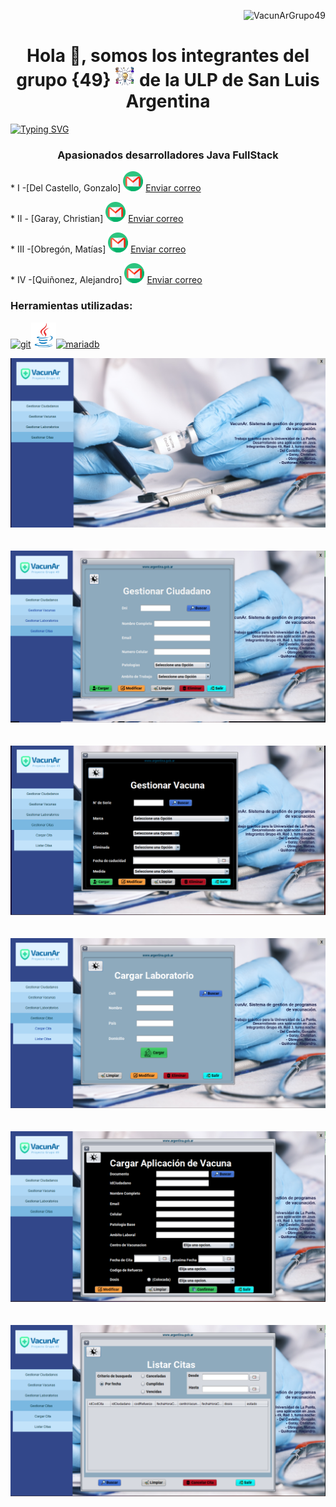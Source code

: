 
<p align="right"><img src="https://komarev.com/ghpvc/?username=matiiob&label=Profile%20views&color=0e75b6&style=flat" alt="VacunArGrupo49" /> </p>

<h1 align="center">Hola 👋, somos los integrantes del grupo {49}  <img aling="center" src="ideas.png" whidt="250" style="max-width: 100%;"/>  de la ULP de San Luis Argentina<a href="https://github.com/GonzaloDelCastello/universidadgrupo49/README.md"></h1>



<a aling="center" href="https://git.io/typing-svg"><img src="https://readme-typing-svg.herokuapp.com?font=Fira+Code&pause=1000&color=F7631C&background=148AA600&width=435&lines=Powered+by+Grupo+49+ULP+San+Luis+Argentina" alt="Typing SVG" /></a>

<h3 align="center">Apasionados desarrolladores Java FullStack</h3>
<p>* I -[Del Castello, Gonzalo] <img aling="center" src="gmail (1).png" whidt="25" style="max-width: 50%;"/> <a href="mailto:delcastello.gonzalo@sanluis.edu.ar">Enviar correo</a> </p>
<p>* II - [Garay, Christian]  <img aling="center" src="gmail (1).png" whidt="25" style="max-width: 50%;"/> <a href="mailto:christiangaray959@gmail.com">Enviar correo</a> </p>
<p>* III -[Obregón, Matías]  <img aling="center" src="gmail (1).png" whidt="25" style="max-width: 50%;"/> <a href="mailto:obregonmati@gmail.com">Enviar correo</a> </p>
<p>* IV -[Quiñonez, Alejandro] <img aling="center" src="gmail (1).png" whidt="25" style="max-width: 50%;"/> <a href="mailto:m.alejandro.q@gmail.com">Enviar correo</a> </p>
<h3 align="left">Herramientas utilizadas:</h3>

<p align="left"> 

<a href="https://git-scm.com/" target="_blank" rel="noreferrer"><img src="https://www.vectorlogo.zone/logos/git-scm/git-scm-icon.svg" alt="git" width="40" height="40"/></a><a href="https://www.java.com" target="_blank" rel="noreferrer"><img src="https://raw.githubusercontent.com/devicons/devicon/master/icons/java/java-original.svg" alt="java" width="40" height="40"/></a><a href="https://mariadb.org/" target="_blank" rel="noreferrer"><img src="https://www.vectorlogo.zone/logos/mariadb/mariadb-icon.svg" alt="mariadb" width="40" height="40"/></a>
</p>

<div aling="center">
<a href="https://github.com/matiiob/VacunArGrupo49/README.md" >
<img aling="center" src="vista_principal.png" whidt="250" style="max-width: 100%;" />
<br><br><br>
<a href="https://github.com/matiiob/VacunArGrupo49/README.md" >
<img aling="center" src="vista_ciudadano.png" whidt="250" style="max-width: 100%;" />
<br><br><br>
<a href="https://github.com/matiiob/VacunArGrupo49/README.md" >
<img aling="center" src="vista_vacuna.png" whidt="250" style="max-width: 100%;" />
<br><br><br>
<a href="https://github.com/matiiob/VacunArGrupo49/README.md" >
<img aling="center" src="vista_laboratorio.png" whidt="250" style="max-width: 100%;" />
<br><br><br>
<a href="https://github.com/matiiob/VacunArGrupo49/README.md" >
<img aling="center" src="vista_aplicacion_vacuna.png" whidt="250" style="max-width: 100%;" />
<br><br><br>
<a href="https://github.com/matiiob/VacunArGrupo49/README.md" >
<img aling="center" src="vista_listar_citas.png" whidt="250" style="max-width: 100%;" />
<br><br><br>
</div>





